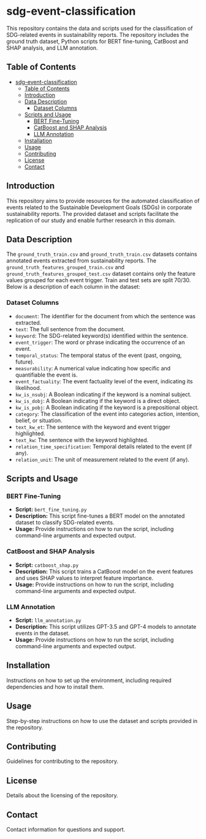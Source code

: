 # sdg-event-classification

This repository contains the data and scripts used for the classification of SDG-related events in sustainability reports. The repository includes the ground truth dataset, Python scripts for BERT fine-tuning, CatBoost and SHAP analysis, and LLM annotation.

## Table of Contents
- [sdg-event-classification](#sdg-event-classification)
  - [Table of Contents](#table-of-contents)
  - [Introduction](#introduction)
  - [Data Description](#data-description)
    - [Dataset Columns](#dataset-columns)
  - [Scripts and Usage](#scripts-and-usage)
    - [BERT Fine-Tuning](#bert-fine-tuning)
    - [CatBoost and SHAP Analysis](#catboost-and-shap-analysis)
    - [LLM Annotation](#llm-annotation)
  - [Installation](#installation)
  - [Usage](#usage)
  - [Contributing](#contributing)
  - [License](#license)
  - [Contact](#contact)

## Introduction
This repository aims to provide resources for the automated classification of events related to the Sustainable Development Goals (SDGs) in corporate sustainability reports. The provided dataset and scripts facilitate the replication of our study and enable further research in this domain.

<!-- ## Repository Structure

SDG-Event-Classification/
├── data/
│ ├── ground_truth_train.csv
│ ├── ground_truth_features_grouped_train.csv
├── scripts/
│ ├── bert_fine_tuning.py
│ ├── catboost_shap.py
│ ├── llm_annotation.py
├── README.md
└── LICENSE -->


## Data Description

<!-- TODO: add link to annotation guideline -->
<!-- TODO: add link to ESG-BERT datasets -->

The `ground_truth_train.csv` and `ground_truth_train.csv` datasets contains annotated events extracted from sustainability reports. The `ground_truth_features_grouped_train.csv` and `ground_truth_features_grouped_test.csv` dataset contains only the feature values grouped for each event trigger. Train and test sets are split 70/30. Below is a description of each column in the dataset:

### Dataset Columns
- `document`: The identifier for the document from which the sentence was extracted.
- `text`: The full sentence from the document.
- `keyword`: The SDG-related keyword(s) identified within the sentence.
- `event_trigger`: The word or phrase indicating the occurrence of an event.
- `temporal_status`: The temporal status of the event (past, ongoing, future).
- `measurability`: A numerical value indicating how specific and quantifiable the event is.
- `event_factuality`: The event factuality level of the event, indicating its likelihood.
- `kw_is_nsubj`: A Boolean indicating if the keyword is a nominal subject.
- `kw_is_dobj`: A Boolean indicating if the keyword is a direct object.
- `kw_is_pobj`: A Boolean indicating if the keyword is a prepositional object.
- `category`: The classification of the event into categories action, intention, belief, or situation.
- `text_kw_et`: The sentence with the keyword and event trigger highlighted.
- `text_kw`: The sentence with the keyword highlighted.
- `relation_time_specification`: Temporal details related to the event (if any).
- `relation_unit`: The unit of measurement related to the event (if any).

## Scripts and Usage

### BERT Fine-Tuning
- **Script:** `bert_fine_tuning.py`
- **Description:** This script fine-tunes a BERT model on the annotated dataset to classify SDG-related events.
- **Usage:** Provide instructions on how to run the script, including command-line arguments and expected output.

### CatBoost and SHAP Analysis
- **Script:** `catboost_shap.py`
- **Description:** This script trains a CatBoost model on the event features and uses SHAP values to interpret feature importance.
- **Usage:** Provide instructions on how to run the script, including command-line arguments and expected output.

### LLM Annotation
- **Script:** `llm_annotation.py`
- **Description:** This script utilizes GPT-3.5 and GPT-4 models to annotate events in the dataset.
- **Usage:** Provide instructions on how to run the script, including command-line arguments and expected output.

## Installation
Instructions on how to set up the environment, including required dependencies and how to install them.

## Usage
Step-by-step instructions on how to use the dataset and scripts provided in the repository.

## Contributing
Guidelines for contributing to the repository.

## License
Details about the licensing of the repository.

## Contact
Contact information for questions and support.
